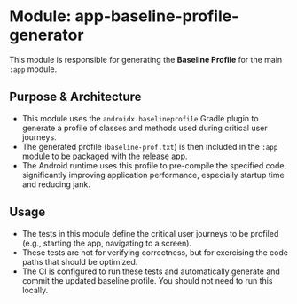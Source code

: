 # Module: app-baseline-profile-generator

This module is responsible for generating the **Baseline Profile** for the main `:app` module.

## Purpose & Architecture

- This module uses the `androidx.baselineprofile` Gradle plugin to generate a profile of classes and methods used during critical user journeys.
- The generated profile (`baseline-prof.txt`) is then included in the `:app` module to be packaged with the release app.
- The Android runtime uses this profile to pre-compile the specified code, significantly improving application performance, especially startup time and reducing jank.

## Usage

- The tests in this module define the critical user journeys to be profiled (e.g., starting the app, navigating to a screen).
- These tests are not for verifying correctness, but for exercising the code paths that should be optimized.
- The CI is configured to run these tests and automatically generate and commit the updated baseline profile. You should not need to run this locally.
